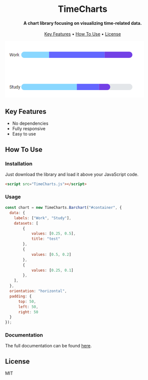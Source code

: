 
<h1 align="center">
  TimeCharts
  <br>
</h1>

<h4 align="center">A chart library focusing on visualizing time-related data.</h4>

<p align="center">
  <a href="#key-features">Key Features</a> •
  <a href="#how-to-use">How To Use</a> •
  <a href="#license">License</a>
</p>

![screenshot](readme/image1.PNG)

## Key Features

* No dependencies
* Fully responsive
* Easy to use

## How To Use

### Installation
Just download the library and load it above your JavaScript code.

```html
<script src="TimeCharts.js"></script>
```

### Usage

```js
const chart = new TimeCharts.Barchart("#container", {
  data: {
    labels: ["Work", "Study"],
    datasets: [
        {
            values: [0.25, 0.5],
            title: "test"
        },
        {
            values: [0.5, 0.2]
        },
        {
            values: [0.25, 0.1]
        },
    ],
  },
  orientation: "horizontal",
  padding: {
      top: 50, 
      left: 50,
      right: 50
  }
});    
```

### Documentation

The full documentation can be found [here](https://robinweitzel.github.io/TimeCharts/).

## License

MIT

